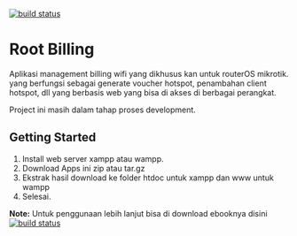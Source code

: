 [![build status](https://secure.travis-ci.org/twitter/typeahead.js.png?branch=master)](http://oksigenlabs.com/)

Root Billing
=============
Aplikasi management billing wifi yang dikhusus kan untuk routerOS mikrotik. yang berfungsi sebagai generate voucher hotspot, penambahan client hotspot, dll yang berbasis web yang bisa di akses di berbagai perangkat.

Project ini masih dalam tahap proses development.

Getting Started
---------------

1. Install web server xampp atau wampp.
2. Download Apps ini zip atau tar.gz
3. Ekstrak hasil download ke folder htdoc untuk xampp dan www untuk wampp
4. Selesai.

**Note:** Untuk penggunaan lebih lanjut bisa di download ebooknya disini [![build status](https://cdn1.iconfinder.com/data/icons/crystalproject/16x16/apps/ark.png?branch=master)](http://oksigenlabs.com) 



